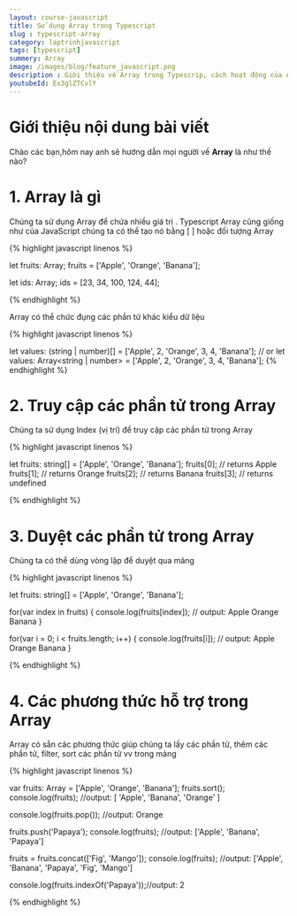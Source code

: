 ```yaml
---
layout: course-javascript
title: Sử dụng Array trong Typescript  
slug : typescript-array
category: laptrinhjavascript
tags: [typescript]
summery: Array   
image: /images/blog/feature_javascript.png
description : Giới thiệu về Array trong Typescrip, cách hoạt động của Array trong Typescrip
youtubeId: Ex3glZTCvlY
---
```


# **Giới thiệu nội dung bài viết**

Chào các bạn,hôm nay anh sẽ hướng dẫn mọi người về <b>Array</b> là như thế nào? 

# **1. Array là gì**

Chúng ta sử dụng Array để chứa nhiều giá trị . Typescript Array cũng giống như của JavaScript chúng ta có thể tạo nó bằng [ ] hoặc đối tượng Array

{% highlight javascript  linenos %}

let fruits: Array<string>;
fruits = ['Apple', 'Orange', 'Banana']; 

let ids: Array<number>;
ids = [23, 34, 100, 124, 44]; 

{% endhighlight %}

Array có thể chức đụng các phần tử khác kiểu dữ liệu

{% highlight javascript  linenos %}

let values: (string | number)[] = ['Apple', 2, 'Orange', 3, 4, 'Banana']; 
// or 
let values: Array<string | number> = ['Apple', 2, 'Orange', 3, 4, 'Banana']; 
{% endhighlight %}

# **2. Truy cập các phần tử trong Array**

Chúng ta sử dụng Index (vị trí) để truy cập các phần tử trong Array

{% highlight javascript  linenos %}

let fruits: string[] = ['Apple', 'Orange', 'Banana']; 
fruits[0]; // returns Apple
fruits[1]; // returns Orange
fruits[2]; // returns Banana
fruits[3]; // returns undefined

{% endhighlight %}

# **3. Duyệt các phần tử trong Array**

Chúng ta có thể dùng vòng lặp để duyệt qua mảng

{% highlight javascript  linenos %}

let fruits: string[] = ['Apple', 'Orange', 'Banana']; 

for(var index in fruits)
{ 
    console.log(fruits[index]);  // output: Apple Orange Banana
}

for(var i = 0; i < fruits.length; i++)
{ 
    console.log(fruits[i]); // output: Apple Orange Banana
}

{% endhighlight %}

# **4. Các phương thức hỗ trợ trong Array**

Array có sẳn các phương thức giúp chúng ta lấy các phần tử, thêm các phần tử, filter, sort các phần tử vv trong mảng

{% highlight javascript  linenos %}

var fruits: Array<string> = ['Apple', 'Orange', 'Banana']; 
fruits.sort(); 
console.log(fruits); //output: [ 'Apple', 'Banana', 'Orange' ]

console.log(fruits.pop()); //output: Orange

fruits.push('Papaya'); 
console.log(fruits); //output: ['Apple', 'Banana', 'Papaya']

fruits = fruits.concat(['Fig', 'Mango']); 
console.log(fruits); //output: ['Apple', 'Banana', 'Papaya', 'Fig', 'Mango'] 

console.log(fruits.indexOf('Papaya'));//output: 2

{% endhighlight %}



















